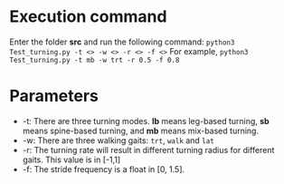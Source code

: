 # Execution command

Enter the folder <strong>src</strong> and run the following command:
`python3 Test_turning.py -t <> -w <> -r <> -f <>`
For example, `python3 Test_turning.py -t mb -w trt -r 0.5 -f 0.8`

# Parameters

- -t: There are three turning modes. <strong>lb</strong> means leg-based turning, <strong>sb</strong> means spine-based turning, and <strong>mb</strong> means mix-based turning.
- -w: There are three walking gaits: `trt`, `walk` and `lat`
- -r: The turning rate will result in different turning radius for different gaits. This value is in [-1,1]
- -f: The stride frequency is a float in [0, 1.5].